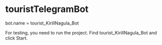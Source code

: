 # touristTelegramBot
bot.name = tourist_KirillNagula_Bot

For testing, you need to run the project. Find tourist_KirillNagula_Bot and click Start.
